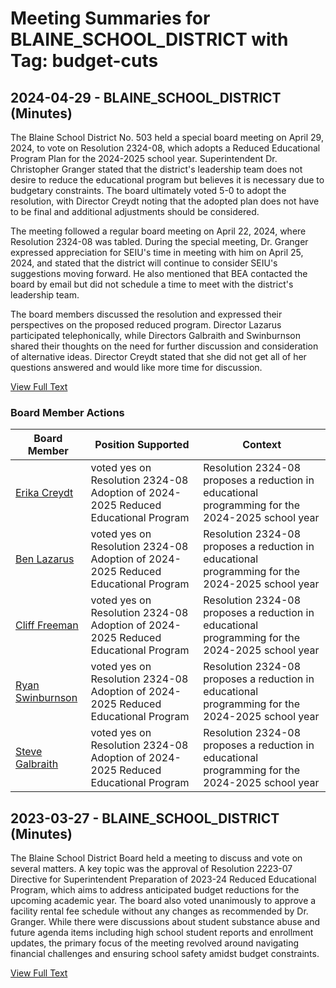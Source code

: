 # Meeting Summaries for BLAINE_SCHOOL_DISTRICT with Tag: budget-cuts

## 2024-04-29 - BLAINE_SCHOOL_DISTRICT (Minutes)

The Blaine School District No. 503 held a special board meeting on April 29, 2024, to vote on Resolution 2324-08, which adopts a Reduced Educational Program Plan for the 2024-2025 school year. Superintendent Dr. Christopher Granger stated that the district's leadership team does not desire to reduce the educational program but believes it is necessary due to budgetary constraints. The board ultimately voted 5-0 to adopt the resolution, with Director Creydt noting that the adopted plan does not have to be final and additional adjustments should be considered.  

The meeting followed a regular board meeting on April 22, 2024, where Resolution 2324-08 was tabled. During the special meeting, Dr. Granger expressed appreciation for SEIU's time in meeting with him on April 25, 2024, and stated that the district will continue to consider SEIU's suggestions moving forward. He also mentioned that BEA contacted the board by email but did not schedule a time to meet with the district's leadership team.  

The board members discussed the resolution and expressed their perspectives on the proposed reduced program. Director Lazarus participated telephonically, while Directors Galbraith and Swinburnson shared their thoughts on the need for further discussion and consideration of alternative ideas. Director Creydt stated that she did not get all of her questions answered and would like more time for discussion.

[View Full Text](https://raw.githubusercontent.com/VoronoiPerspectives/WashingtonStateSchoolBoardExplorer/refs/heads/main/data/countries/usa/states/wa/counties/whatcom/school_boards/blaine_school_district/2024/2024-04-29-minutes.txt)

### Board Member Actions

| Board Member | Position Supported | Context |
|--------------|--------------------|---------|
| [Erika Creydt](board_member_315.md) | voted yes on Resolution 2324-08 Adoption of 2024-2025 Reduced Educational Program | Resolution 2324-08 proposes a reduction in educational programming for the 2024-2025 school year |
| [Ben Lazarus](board_member_316.md) | voted yes on Resolution 2324-08 Adoption of 2024-2025 Reduced Educational Program | Resolution 2324-08 proposes a reduction in educational programming for the 2024-2025 school year |
| [Cliff Freeman](board_member_317.md) | voted yes on Resolution 2324-08 Adoption of 2024-2025 Reduced Educational Program | Resolution 2324-08 proposes a reduction in educational programming for the 2024-2025 school year |
| [Ryan Swinburnson](board_member_318.md) | voted yes on Resolution 2324-08 Adoption of 2024-2025 Reduced Educational Program | Resolution 2324-08 proposes a reduction in educational programming for the 2024-2025 school year |
| [Steve Galbraith](board_member_319.md) | voted yes on Resolution 2324-08 Adoption of 2024-2025 Reduced Educational Program | Resolution 2324-08 proposes a reduction in educational programming for the 2024-2025 school year |

## 2023-03-27 - BLAINE_SCHOOL_DISTRICT (Minutes)

The Blaine School District Board held a meeting to discuss and vote on several matters. A key topic was the approval of Resolution 2223-07 Directive for Superintendent Preparation of 2023-24 Reduced Educational Program, which aims to address anticipated budget reductions for the upcoming academic year.  The board also voted unanimously to approve a facility rental fee schedule without any changes as recommended by Dr. Granger. While there were discussions about student substance abuse and future agenda items including high school student reports and enrollment updates, the primary focus of the meeting revolved around navigating financial challenges and ensuring school safety amidst budget constraints.

[View Full Text](https://raw.githubusercontent.com/VoronoiPerspectives/WashingtonStateSchoolBoardExplorer/refs/heads/main/data/countries/usa/states/wa/counties/whatcom/school_boards/blaine_school_district/2023/2023-03-27-minutes.txt)

